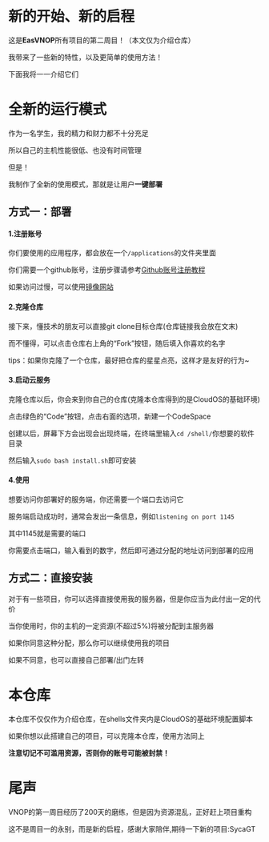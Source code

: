 # 新的开始、新的启程
这是**EasVNOP**所有项目的第二周目！（本文仅为介绍仓库）

我带来了一些新的特性，以及更简单的使用方法！

下面我将一一介绍它们
# 全新的运行模式
作为一名学生，我的精力和财力都不十分充足

所以自己的主机性能很低、也没有时间管理

但是！

我制作了全新的使用模式，那就是让用户**一键部署**
## 方式一：部署
#### 1.注册账号
你们要使用的应用程序，都会放在一个`/applications`的文件夹里面

你们需要一个github账号，注册步骤请参考[Github账号注册教程](https://zhuanlan.zhihu.com/p/616594520)

如果访问过慢，可以使用[镜像网站](github.com)
#### 2.克隆仓库
接下来，懂技术的朋友可以直接git clone目标仓库(仓库链接我会放在文末)<br>

而不懂得，可以点击仓库右上角的“Fork”按钮，随后填入你喜欢的名字<br>

tips：如果你克隆了一个仓库，最好把仓库的星星点亮，这样才是友好的行为~
#### 3.启动云服务
克隆仓库以后，你会来到你自己的仓库(克隆本仓库得到的是CloudOS的基础环境)

点击绿色的“Code”按钮，点击右面的选项，新建一个CodeSpace

创建以后，屏幕下方会出现会出现终端，在终端里输入`cd /shell/`你想要的软件目录

然后输入`sudo bash install.sh`即可安装
#### 4.使用
想要访问你部署好的服务端，你还需要一个端口去访问它

服务端启动成功时，通常会发出一条信息，例如`listening on port 1145`

其中1145就是需要的端口

你需要点击端口，输入看到的数字，然后即可通过分配的地址访问到部署的应用
## 方式二：直接安装
对于有一些项目，你可以选择直接使用我的服务器，但是你应当为此付出一定的代价

当你使用时，你的主机的一定资源(不超过5%)将被分配到主服务器

如果你同意这种分配，那么你可以继续使用我的项目

如果不同意，也可以直接自己部署/出门左转
# 本仓库
本仓库不仅仅作为介绍仓库，在shells文件夹内是CloudOS的基础环境配置脚本

如果你想以此搭建自己的项目，可以克隆本仓库，使用方法同上

**注意切记不可滥用资源，否则你的账号可能被封禁！**
# 尾声
VNOP的第一周目经历了200天的磨练，但是因为资源混乱，正好赶上项目重构

这不是周目一的永别，而是新的启程，感谢大家陪伴,期待一下新的项目:SycaGT
